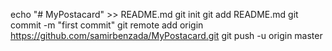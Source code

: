 echo "# MyPostacard" >> README.md
git init
git add README.md
git commit -m "first commit"
git remote add origin https://github.com/samirbenzada/MyPostacard.git
git push -u origin master
